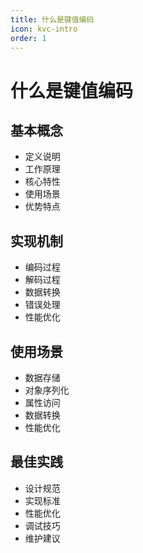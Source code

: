 ```yaml
---
title: 什么是键值编码
icon: kvc-intro
order: 1
---
```


# 什么是键值编码

## 基本概念
- 定义说明
- 工作原理
- 核心特性
- 使用场景
- 优势特点

## 实现机制
- 编码过程
- 解码过程
- 数据转换
- 错误处理
- 性能优化

## 使用场景
- 数据存储
- 对象序列化
- 属性访问
- 数据转换
- 性能优化

## 最佳实践
- 设计规范
- 实现标准
- 性能优化
- 调试技巧
- 维护建议
